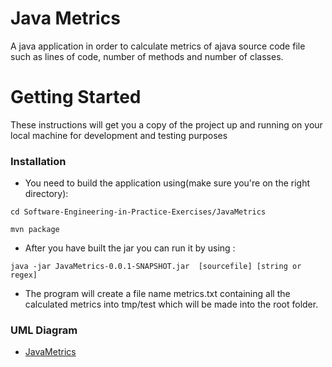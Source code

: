 # Java Metrics
A java application in order to calculate metrics of ajava source code file such as lines of code, number of methods and number of classes.

# Getting Started
These instructions will get you a copy of the project up and running on your local machine for development and testing purposes

### Installation
* You need to build the application using(make sure you're on the right directory): 

```
cd Software-Engineering-in-Practice-Exercises/JavaMetrics
```

```
mvn package
```
* After you have built the jar you can run it by using :

```
java -jar JavaMetrics-0.0.1-SNAPSHOT.jar  [sourcefile] [string or regex]
```
* The program will create a file name metrics.txt containing all the calculated metrics into tmp/test which will be made into the root folder.

### UML Diagram
* [JavaMetrics](JavaMetrics.pdf)